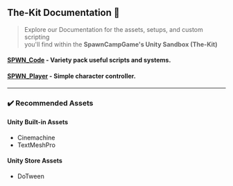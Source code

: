 ## The-Kit Documentation 📘
> Explore our Documentation for the assets, setups, and custom scripting  
> you'll find within the **SpawnCampGame's Unity Sandbox (The-Kit)**

#### [SPWN_Code](https://github.com/SpawnCampGames/The-Kit/edit/main/Documentation/SPWN_Code.md) - Variety pack useful scripts and systems.  
#### [SPWN_Player](https://github.com/SpawnCampGames/The-Kit/edit/main/Documentation/SPWN_Player.md) - Simple character controller.


---

### ✔️ Recommended Assets
#### Unity Built-in Assets
- Cinemachine
- TextMeshPro
#### Unity Store Assets
- DoTween
